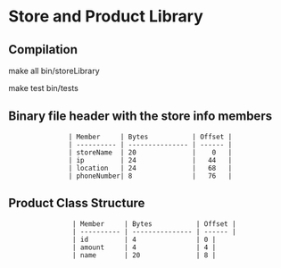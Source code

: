 # Store and Product Library 

## Compilation

make all
bin/storeLibrary

make test
bin/tests

## Binary file header with the store info members

                   | Member     | Bytes           | Offset |
                   | ---------- | --------------- | ------ | 
                   | storeName  | 20              |    0   |
                   | ip         | 24              |   44   |
                   | location   | 24              |   68   |
                   | phoneNumber| 8               |   76   |

 


## Product Class Structure


                    | Member     | Bytes           | Offset |
                    | ---------- | --------------- | ------ | 
                    | id         | 4               | 0 |
                    | amount     | 4               | 4 |
                    | name       | 20              | 8 |
